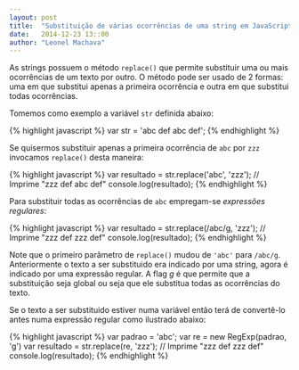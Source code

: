 ```yaml
---
layout: post
title:  "Substituição de várias ocorrências de uma string em JavaScript"
date:   2014-12-23 13::00
author: "Leonel Machava"
---
```


As strings possuem o método `replace()` que permite substituir uma ou mais ocorrências de um texto por outro.
O método pode ser usado de 2 formas: uma em que substitui apenas a primeira ocorrência e outra em que substitui todas ocorrências.

Tomemos como exemplo a variável `str` definida abaixo:

{% highlight javascript %}
var str = 'abc def abc def';
{% endhighlight %}

Se quisermos substituir apenas a primeira ocorrência de `abc` por `zzz` invocamos `replace()` desta maneira:

{% highlight javascript %}
var resultado = str.replace('abc', 'zzz');
// Imprime "zzz def abc def"
console.log(resultado);
{% endhighlight %}

Para substituir todas as ocorrências de `abc` empregam-se *expressões regulares*:

{% highlight javascript %}
var resultado = str.replace(/abc/g, 'zzz');
// Imprime "zzz def zzz def"
console.log(resultado);
{% endhighlight %}

Note que o primeiro parâmetro de `replace()` mudou de `'abc'` para `/abc/g`. Anteriormente o texto a ser substituido era indicado por uma string, agora é indicado por uma expressão regular. A flag *g* é que permite que a substituição seja global ou seja que ele substitua todas as ocorrências do texto.

Se o texto a ser substituido estiver numa variável então terá de convertê-lo antes numa expressão regular como ilustrado abaixo:

{% highlight javascript %}
var padrao = 'abc';
var re = new RegExp(padrao, 'g')
var resultado = str.replace(re, 'zzz');
// Imprime "zzz def zzz def"
console.log(resultado);
{% endhighlight %}

&nbsp;